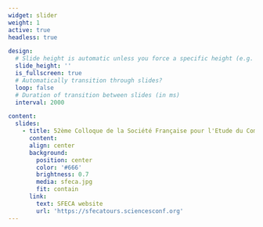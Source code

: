 ```yaml
---
widget: slider
weight: 1
active: true
headless: true

design:
  # Slide height is automatic unless you force a specific height (e.g. '400px')
  slide_height: ''
  is_fullscreen: true
  # Automatically transition through slides?
  loop: false
  # Duration of transition between slides (in ms)
  interval: 2000

content:
  slides:
    - title: 52ème Colloque de la Société Française pour l'Etude du Comportement
      content:
      align: center
      background:
        position: center
        color: '#666'
        brightness: 0.7
        media: sfeca.jpg
        fit: contain
      link:
        text: SFECA website
        url: 'https://sfecatours.sciencesconf.org'
---
```

